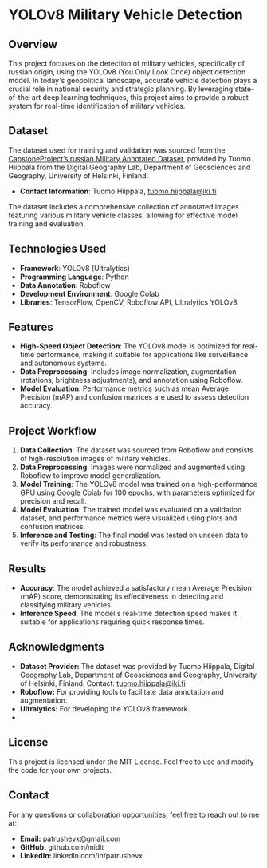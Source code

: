# YOLOv8 Military Vehicle Detection

## Overview
This project focuses on the detection of military vehicles, specifically of russian origin, using the YOLOv8 (You Only Look Once) object detection model. In today's geopolitical landscape, accurate vehicle detection plays a crucial role in national security and strategic planning. By leveraging state-of-the-art deep learning techniques, this project aims to provide a robust system for real-time identification of military vehicles.

## Dataset
The dataset used for training and validation was sourced from the [CapstoneProject’s russian Military Annotated Dataset](https://universe.roboflow.com/capstoneproject/russian-military-annotated), provided by Tuomo Hiippala from the Digital Geography Lab, Department of Geosciences and Geography, University of Helsinki, Finland. 
- **Contact Information**: Tuomo Hiippala, [tuomo.hiippala@iki.fi](mailto:tuomo.hiippala@iki.fi)

The dataset includes a comprehensive collection of annotated images featuring various military vehicle classes, allowing for effective model training and evaluation.

## Technologies Used
- **Framework**: YOLOv8 (Ultralytics)
- **Programming Language**: Python
- **Data Annotation**: Roboflow
- **Development Environment**: Google Colab
- **Libraries**: TensorFlow, OpenCV, Roboflow API, Ultralytics YOLOv8

## Features
- **High-Speed Object Detection**: The YOLOv8 model is optimized for real-time performance, making it suitable for applications like surveillance and autonomous systems.
- **Data Preprocessing**: Includes image normalization, augmentation (rotations, brightness adjustments), and annotation using Roboflow.
- **Model Evaluation**: Performance metrics such as mean Average Precision (mAP) and confusion matrices are used to assess detection accuracy.

## Project Workflow
1. **Data Collection**: The dataset was sourced from Roboflow and consists of high-resolution images of military vehicles.
2. **Data Preprocessing**: Images were normalized and augmented using Roboflow to improve model generalization.
3. **Model Training**: The YOLOv8 model was trained on a high-performance GPU using Google Colab for 100 epochs, with parameters optimized for precision and recall.
4. **Model Evaluation**: The trained model was evaluated on a validation dataset, and performance metrics were visualized using plots and confusion matrices.
5. **Inference and Testing**: The final model was tested on unseen data to verify its performance and robustness.

## Results
- **Accuracy**: The model achieved a satisfactory mean Average Precision (mAP) score, demonstrating its effectiveness in detecting and classifying military vehicles.
- **Inference Speed**: The model's real-time detection speed makes it suitable for applications requiring quick response times.

## Acknowledgments
- **Dataset Provider:** The dataset was provided by Tuomo Hiippala, Digital Geography Lab, Department of Geosciences and Geography, University of Helsinki, Finland. Contact: tuomo.hiippala@iki.fi
- **Roboflow:** For providing tools to facilitate data annotation and augmentation.
- **Ultralytics:** For developing the YOLOv8 framework.
- 
## License
This project is licensed under the MIT License. Feel free to use and modify the code for your own projects.

## Contact
For any questions or collaboration opportunities, feel free to reach out to me at:

- **Email:** patrushevx@gmail.com
- **GitHub:** github.com/midit
- **LinkedIn:** linkedin.com/in/patrushevx
